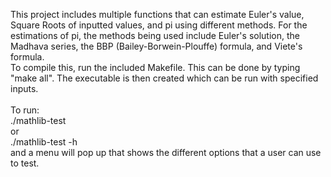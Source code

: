 This project includes multiple functions that can estimate Euler's value, Square Roots of inputted values, and pi using different methods. For the estimations of pi, the methods being used include Euler's solution, the Madhava series, the BBP (Bailey-Borwein-Plouffe) formula, and Viete's formula. <br/>
To compile this, run the included Makefile. This can be done by typing "make all". The executable is then created which can be run with specified inputs.<br/><br/>
To run:<br/>
./mathlib-test<br/>
or<br/>
./mathlib-test -h<br/>
and a menu will pop up that shows the different options that a user can use to test.<br/>


